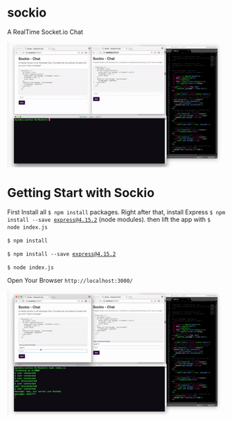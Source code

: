 # sockio
A RealTime Socket.io Chat 


![Alt text](https://raw.githubusercontent.com/SpaceG/sockio/master/img/ezgif.com-video-to-gif.gif "glas")


# Getting Start with Sockio
First Install all <code>$ npm install</code> packages. Right after that, install Express <code>$ npm install --save express@4.15.2</code> (node modules). then lift the app with <code>$ node index.js</code>


<code>$ npm install</code>

<code>$ npm install --save express@4.15.2</code>

<code>$ node index.js</code>

Open Your Browser <code>http://localhost:3000/</code>



![Alt text](https://raw.githubusercontent.com/SpaceG/sockio/master/img/ezgif.com-video-to-gif_1.gif "glas")
